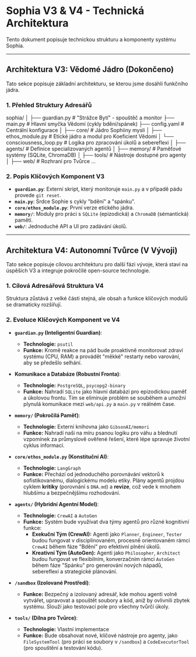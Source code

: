 # Sophia V3 & V4 - Technická Architektura

Tento dokument popisuje technickou strukturu a komponenty systému Sophia.

---

## Architektura V3: Vědomé Jádro (Dokončeno)

Tato sekce popisuje základní architekturu, se kterou jsme dosáhli funkčního jádra.

### 1. Přehled Struktury Adresářů

sophia/
│
├── guardian.py             # "Strážce Bytí" - spouštěč a monitor
├── main.py                   # Hlavní smyčka Vědomí (cykly bdění/spánek)
├── config.yaml               # Centrální konfigurace
│
├── core/                     # Jádro Sophiiny mysli
│   ├── ethos_module.py       # Etické jádro a modul pro Koeficient Vědomí
│   └── consciousness_loop.py # Logika pro zpracování úkolů a sebereflexi
│
├── agents/                   # Definice specializovaných agentů
│
├── memory/                   # Paměťové systémy (SQLite, ChromaDB)
│
├── tools/                    # Nástroje dostupné pro agenty
│
├── web/                      # Rozhraní pro Tvůrce
...


### 2. Popis Klíčových Komponent V3

* **`guardian.py`**: Externí skript, který monitoruje `main.py` a v případě pádu provede `git reset`.
* **`main.py`**: Srdce Sophie s cykly "bdění" a "spánku".
* **`core/ethos_module.py`**: První verze etického jádra.
* **`memory/`**: Moduly pro práci s `SQLite` (epizodická) a `ChromaDB` (sémantická) pamětí.
* **`web/`**: Jednoduché API a UI pro zadávání úkolů.

---

## Architektura V4: Autonomní Tvůrce (V Vývoji)

Tato sekce popisuje cílovou architekturu pro další fázi vývoje, která staví na úspěších V3 a integruje pokročilé open-source technologie.

### 1. Cílová Adresářová Struktura V4

Struktura zůstává z velké části stejná, ale obsah a funkce klíčových modulů se dramaticky rozšiřují.

### 2. Evoluce Klíčových Komponent ve V4

* **`guardian.py` (Inteligentní Guardian)**:
    * **Technologie:** `psutil`
    * **Funkce:** Kromě reakce na pád bude proaktivně monitorovat zdraví systému (CPU, RAM) a provádět "měkké" restarty nebo varování, aby se předešlo selhání.

* **Komunikace a Databáze (Robustní Fronta)**:
    * **Technologie:** `PostgreSQL`, `psycopg2-binary`
    * **Funkce:** Nahradí `SQLite` jako hlavní databázi pro epizodickou paměť a úkolovou frontu. Tím se eliminuje problém se souběhem a umožní plynulá komunikace mezi `web/api.py` a `main.py` v reálném čase.

* **`memory/` (Pokročilá Paměť)**:
    * **Technologie:** Externí knihovna jako `GibsonAI/memori`
    * **Funkce:** Nahradí naši na míru psanou logiku pro váhu a blednutí vzpomínek za průmyslově ověřené řešení, které lépe spravuje životní cyklus informací.

* **`core/ethos_module.py` (Konstituční AI)**:
    * **Technologie:** `LangGraph`
    * **Funkce:** Přechází od jednoduchého porovnávání vektorů k sofistikovanému, dialogickému modelu etiky. Plány agentů projdou cyklem **kritiky** (porovnání s `DNA.md`) a **revize**, což vede k mnohem hlubšímu a bezpečnějšímu rozhodování.

* **`agents/` (Hybridní Agentní Model)**:
    * **Technologie:** `CrewAI` a `AutoGen`
    * **Funkce:** Systém bude využívat dva týmy agentů pro různé kognitivní funkce:
        * **Exekuční Tým (CrewAI):** Agenti jako `Planner`, `Engineer`, `Tester` budou fungovat v disciplinovaném, procesně orientovaném rámci `CrewAI` během fáze "Bdění" pro efektivní plnění úkolů.
        * **Kreativní Tým (AutoGen):** Agenti jako `Philosopher`, `Architect` budou fungovat ve flexibilním, konverzačním rámci `AutoGen` během fáze "Spánku" pro generování nových nápadů, sebereflexi a strategické plánování.

* **`/sandbox` (Izolované Prostředí)**:
    * **Funkce:** Bezpečný a izolovaný adresář, kde mohou agenti volně vytvářet, upravovat a spouštět soubory a kód, aniž by ovlivnili zbytek systému. Slouží jako testovací pole pro všechny tvůrčí úkoly.

* **`tools/` (Dílna pro Tvůrce)**:
    * **Technologie:** Vlastní implementace
    * **Funkce:** Bude obsahovat nové, klíčové nástroje pro agenty, jako `FileSystemTool` (pro práci se soubory v `/sandbox`) a `CodeExecutorTool` (pro spouštění a testování kódu).

